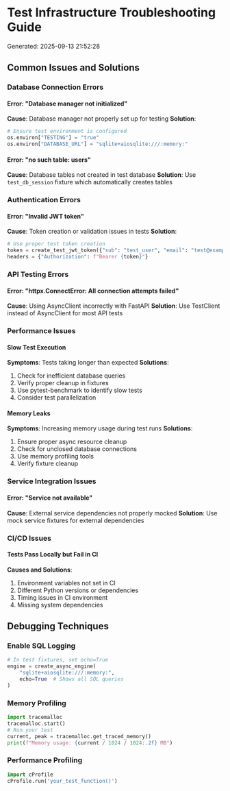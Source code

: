 # Test Infrastructure Troubleshooting Guide

Generated: 2025-09-13 21:52:28

## Common Issues and Solutions

### Database Connection Errors

#### Error: "Database manager not initialized"

**Cause**: Database manager not properly set up for testing
**Solution**:

```python
# Ensure test environment is configured
os.environ["TESTING"] = "true"
os.environ["DATABASE_URL"] = "sqlite+aiosqlite:///:memory:"
```

#### Error: "no such table: users"

**Cause**: Database tables not created in test database
**Solution**: Use `test_db_session` fixture which automatically creates tables

### Authentication Errors

#### Error: "Invalid JWT token"

**Cause**: Token creation or validation issues in tests
**Solution**:

```python
# Use proper test token creation
token = create_test_jwt_token({"sub": "test_user", "email": "test@example.com"})
headers = {"Authorization": f"Bearer {token}"}
```

### API Testing Errors

#### Error: "httpx.ConnectError: All connection attempts failed"

**Cause**: Using AsyncClient incorrectly with FastAPI
**Solution**: Use TestClient instead of AsyncClient for most API tests

### Performance Issues

#### Slow Test Execution

**Symptoms**: Tests taking longer than expected
**Solutions**:

1. Check for inefficient database queries
2. Verify proper cleanup in fixtures
3. Use pytest-benchmark to identify slow tests
4. Consider test parallelization

#### Memory Leaks

**Symptoms**: Increasing memory usage during test runs
**Solutions**:

1. Ensure proper async resource cleanup
2. Check for unclosed database connections
3. Use memory profiling tools
4. Verify fixture cleanup

### Service Integration Issues

#### Error: "Service not available"

**Cause**: External service dependencies not properly mocked
**Solution**: Use mock service fixtures for external dependencies

### CI/CD Issues

#### Tests Pass Locally but Fail in CI

**Causes and Solutions**:

1. Environment variables not set in CI
2. Different Python versions or dependencies
3. Timing issues in CI environment
4. Missing system dependencies

## Debugging Techniques

### Enable SQL Logging

```python
# In test fixtures, set echo=True
engine = create_async_engine(
    "sqlite+aiosqlite:///:memory:",
    echo=True  # Shows all SQL queries
)
```

### Memory Profiling

```python
import tracemalloc
tracemalloc.start()
# Run your test
current, peak = tracemalloc.get_traced_memory()
print(f"Memory usage: {current / 1024 / 1024:.2f} MB")
```

### Performance Profiling

```python
import cProfile
cProfile.run('your_test_function()')
```
